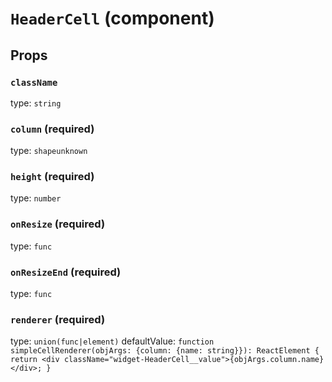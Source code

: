 `HeaderCell` (component)
========================



Props
-----

### `className`

type: `string`


### `column` (required)

type: `shapeunknown`


### `height` (required)

type: `number`


### `onResize` (required)

type: `func`


### `onResizeEnd` (required)

type: `func`


### `renderer` (required)

type: `union(func|element)`
defaultValue: `function simpleCellRenderer(objArgs: {column: {name: string}}): ReactElement {
  return <div className="widget-HeaderCell__value">{objArgs.column.name}</div>;
}`

